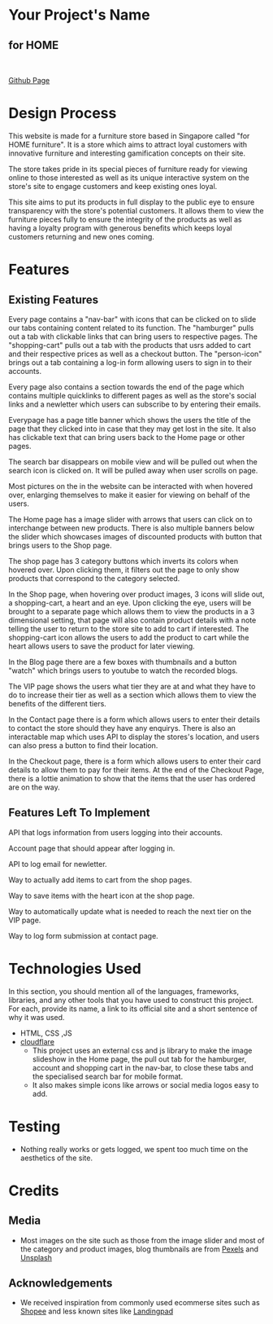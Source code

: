 # Your Project's Name

## __for HOME__
<br>

[Github Page](https://github.com/jae-ng/IP-for-HOME-Website)

# Design Process
 
This website is made for a furniture store based in Singapore called "for HOME furniture". It is a store which aims to attract loyal customers with innovative furniture and interesting gamification concepts on their site.

The store takes pride in its special pieces of furniture ready for viewing online to those interested as well as its unique interactive system on the store's site to engage customers and keep existing ones loyal.

This site aims to put its products in full display to the public eye to ensure transparency with the store's potential customers. It allows them to view the furniture pieces fully to ensure the integrity of the products as well as having a loyalty program with generous benefits which keeps loyal customers returning and new ones coming.

# Features

## Existing Features

Every page contains a "nav-bar" with icons that can be clicked on to slide our tabs containing content related to its function. The "hamburger" pulls out a tab with clickable links that can bring users to respective pages. The "shopping-cart" pulls out a tab with the products that usrs added to cart and their respective prices as well as a checkout button. The "person-icon" brings out a tab containing a log-in form allowing users to sign in to their accounts.

Every page also contains a section towards the end of the page which contains multiple quicklinks to different pages as well as the store's social links and a newletter which users can subscribe to by entering their emails.

Everypage has a page title banner which shows the users the title of the page that they clicked into in case that they may get lost in the site. It also has clickable text that can bring users back to the Home page or other pages.

The search bar disappears on mobile view and will be pulled out when the search icon is clicked on. It will be pulled away when user scrolls on page.

Most pictures on the in the website can be interacted with when hovered over, enlarging themselves to make it easier for viewing on behalf of the users.

The Home page has a image slider with arrows that users can click on to interchange between new products. There is also multiple banners below the slider which showcases images of discounted products with button that brings users to the Shop page.

The shop page has 3 category buttons which inverts its colors when hovered over. Upon clicking them, it filters out the page to only show products that correspond to the category selected.

In the Shop page, when hovering over product images, 3 icons will slide out, a shopping-cart, a heart and an eye. Upon clicking the eye, users will be brought to a separate page which allows them to view the products in a 3 dimensional setting, that page will also contain product details with a note telling the user to return to the store site to add to cart if interested. The shopping-cart icon allows the users to add the product to cart while the heart allows users to save the product for later viewing.

In the Blog page there are a few boxes with thumbnails and a button "watch" which brings users to youtube to watch the recorded blogs.

The VIP page shows the users what tier they are at and what they have to do to increase their tier as well as a section which allows them to view the benefits of the different tiers.

In the Contact page there is a form which allows users to enter their details to contact the store should they have any enquirys. There is also an interactable map which uses API to display the stores's location, and users can also press a button to find their location.

In the Checkout page, there is a form which allows users to enter their card details to allow them to pay for their items. At the end of the Checkout Page, there is a lottie animation to show that the items that the user has ordered are on the way.

## Features Left To Implement

API that logs information from users logging into their accounts.

Account page that should appear after logging in.

API to log email for newletter.

Way to actually add items to cart from the shop pages.

Way to save items with the heart icon at the shop page.

Way to automatically update what is needed to reach the next tier on the VIP page.

Way to log form submission at contact page.

# Technologies Used

In this section, you should mention all of the languages, frameworks, libraries, and any other tools that you have used to construct this project. For each, provide its name, a link to its official site and a short sentence of why it was used.

- HTML, CSS ,JS
- [cloudflare](https://cdnjs.cloudflare.com/ajax/libs/font-awesome/5.15.4/css/all.min.css)
    - This project uses an external css and js library to make the image slideshow in the Home page, the pull out tab for the hamburger, account and shopping cart in the nav-bar, to close these tabs and the specialised search bar for mobile format.
    - It also makes simple icons like arrows or social media logos easy to add.

# Testing

- Nothing really works or gets logged, we spent too much time on the aesthetics of the site.

# Credits

## Media

- Most images on the site such as those from the image slider and most of the category and product images, blog thumbnails are from [Pexels](https://www.pexels.com) and [Unsplash](https://unsplash.com)

## Acknowledgements

- We received inspiration from commonly used ecommerse sites such as [Shopee](https://shopee.sg) and less known sites like [Landingpad](https://landingpad.shop)

